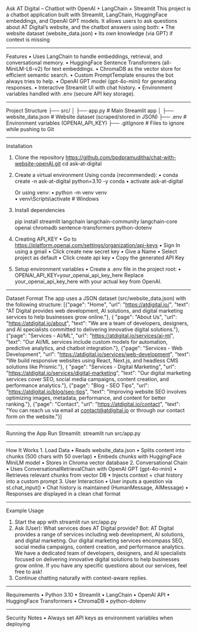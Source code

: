 Ask AT Digital – Chatbot with OpenAI + LangChain + Streamlit
This project is a chatbot application built with Streamlit, LangChain, HuggingFace embeddings, and OpenAI GPT models. It allows users to ask questions about AT Digital’s website, and the chatbot answers using both:
• The website dataset (website_data.json)
• Its own knowledge (via GPT) if context is missing

---

Features
• Uses LangChain to handle embeddings, retrieval, and conversational memory.
• HuggingFace Sentence Transformers (all-MiniLM-L6-v2) for text embeddings.
• ChromaDB as the vector store for efficient semantic search.
• Custom PromptTemplate ensures the bot always tries to help.
• OpenAI GPT model (gpt-4o-mini) for generating responses.
• Interactive Streamlit UI with chat history.
• Environment variables handled with .env (secure API key storage).

---

Project Structure
├── src/
│ ├── app.py # Main Streamlit app
│ ├── website_data.json # Website dataset (scraped/stored in JSON)
├── .env # Environment variables (OPENAI_API_KEY)
├── .gitIgnore # Files to ignore while pushing to Git

---

Installation

1. Clone the repository
   https://github.com/bpdpramuditha/chat-with-website-openAI.git
   cd ask-at-digital

2. Create a virtual environment
   Using conda (recommended):
   • conda create -n ask-at-digital python=3.10 -y conda
   • activate ask-at-digital

   Or using venv:
   • python -m venv venv  
   • venv\Scripts\activate # Windows

3. Install dependencies

   pip install streamlit langchain langchain-community langchain-core openai chromadb sentence-transformers python-dotenv

4. Creating API_KEY
   • Go to https://platform.openai.com/settings/organization/api-keys
   • Sign In using a gmail
   • Click create new secret key
   • Give a Name
   • Select project as default
   • Click create api key
   • Copy the generated API Key

5. Setup environment variables
   • Create a .env file in the project root:
   • OPENAI_API_KEY=your_openai_api_key_here
   Replace your_openai_api_key_here with your actual key from OpenAI.

---

Dataset Format
The app uses a JSON dataset (src/website_data.json) with the following structure:
[{"page": "Home", "url": "https://atdigital.io/", "text": "AT Digital provides web development, AI solutions, and digital marketing services to help businesses grow online."},
{ "page": "About Us", "url": "https://atdigital.io/about", "text": "We are a team of developers, designers, and AI specialists committed to delivering innovative digital solutions."},
{"page": "Services - AI/ML", "url": "https://atdigital.io/services/ai-ml", "text": "Our AI/ML services include custom models for automation, predictive analytics, and chatbot integration."},
{"page": "Services - Web Development", "url": "https://atdigital.io/services/web-development", "text": "We build responsive websites using React, Next.js, and headless CMS solutions like Prismic."},
{ "page": "Services - Digital Marketing", "url": "https://atdigital.io/services/digital-marketing", "text": "Our digital marketing services cover SEO, social media campaigns, content creation, and performance analytics."},
{"page": "Blog - SEO Tips", "url": "https://atdigital.io/blog/seo-tips", "text": "Improving website SEO involves optimizing images, metadata, performance, and content for better ranking."},
{"page": "Contact", "url": "https://atdigital.io/contact", "text": "You can reach us via email at contact@atdigital.io or through our contact form on the website."}]

---

Running the App
Run Streamlit:
streamlit run src/app.py

---

How It Works 1. Load Data
• Reads website_data.json
• Splits content into chunks (500 chars with 50 overlap)
• Embeds chunks with HuggingFace MiniLM model
• Stores in Chroma vector database 2. Conversational Chain
• Uses ConversationalRetrievalChain with OpenAI GPT (gpt-4o-mini)
• Retrieves relevant chunks from vector DB
• Injects context + chat history into a custom prompt 3. User Interaction
• User inputs a question via st.chat_input()
• Chat history is maintained (HumanMessage, AIMessage)
• Responses are displayed in a clean chat format

---

Example Usage

1. Start the app with streamlit run src/app.py
2. Ask (User):
   What services does AT Digital provide?
   Bot:
   AT Digital provides a range of services including web development, AI solutions, and digital marketing. Our digital marketing services encompass SEO, social media campaigns, content creation, and performance analytics. We have a dedicated team of developers, designers, and AI specialists focused on delivering innovative digital solutions to help businesses grow online. If you have any specific questions about our services, feel free to ask!
3. Continue chatting naturally with context-aware replies.

---

Requirements
• Python 3.10
• Streamlit
• LangChain
• OpenAI API
• HuggingFace Transformers
• ChromaDB
• python-dotenv

---

Security Notes
• Always set API keys as environment variables when deploying
